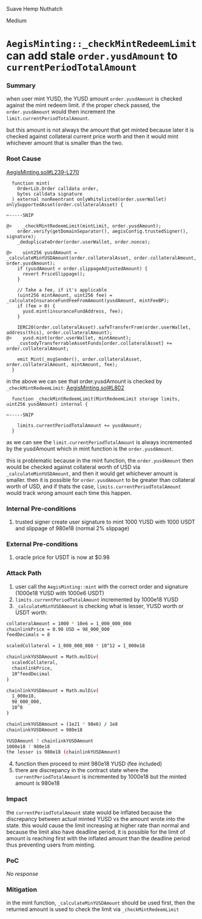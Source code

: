Suave Hemp Nuthatch

Medium

# `AegisMinting::_checkMintRedeemLimit` can add stale `order.yusdAmount` to `currentPeriodTotalAmount`

### Summary

when user mint YUSD, the YUSD amount `order.yusdAmount` is checked against the mint redeem limit. if the proper check passed, the `order.yusdAmount` would then increment the `limit.currentPeriodTotalAmount`.

but this amount is not always the amount that get minted because later it is checked against collateral current price worth and then it would mint whichever amount that is smaller than the two.

### Root Cause

[AegisMinting.sol#L239-L270](https://github.com/sherlock-audit/2025-04-aegis-op-grant/blob/main/aegis-contracts/contracts/AegisMinting.sol#L239-L270)
```solidity
  function mint(
    OrderLib.Order calldata order,
    bytes calldata signature
  ) external nonReentrant onlyWhitelisted(order.userWallet) onlySupportedAsset(order.collateralAsset) {

✂️-----SNIP

@>    _checkMintRedeemLimit(mintLimit, order.yusdAmount);
    order.verify(getDomainSeparator(), aegisConfig.trustedSigner(), signature);
    _deduplicateOrder(order.userWallet, order.nonce);

@>    uint256 yusdAmount = _calculateMinYUSDAmount(order.collateralAsset, order.collateralAmount, order.yusdAmount);
    if (yusdAmount < order.slippageAdjustedAmount) {
      revert PriceSlippage();
    }

    // Take a fee, if it's applicable
    (uint256 mintAmount, uint256 fee) = _calculateInsuranceFundFeeFromAmount(yusdAmount, mintFeeBP);
    if (fee > 0) {
      yusd.mint(insuranceFundAddress, fee);
    }

    IERC20(order.collateralAsset).safeTransferFrom(order.userWallet, address(this), order.collateralAmount);
@>    yusd.mint(order.userWallet, mintAmount);
    _custodyTransferrableAssetFunds[order.collateralAsset] += order.collateralAmount;

    emit Mint(_msgSender(), order.collateralAsset, order.collateralAmount, mintAmount, fee);
  }
```

in the above we can see that order.yusdAmount is checked by `_checkMintRedeemLimit`:
[AegisMinting.sol#L802](https://github.com/sherlock-audit/2025-04-aegis-op-grant/blob/main/aegis-contracts/contracts/AegisMinting.sol#L802)
```solidity
  function _checkMintRedeemLimit(MintRedeemLimit storage limits, uint256 yusdAmount) internal {

✂️-----SNIP

    limits.currentPeriodTotalAmount += yusdAmount;
  }
```
as we can see the `limit.currentPeriodTotalAmount` is always incremented by the yusdAmount which in mint function is the `order.yusdAmount`.

this is problematic because in the mint function, the `order.yusdAmount` then would be checked against collateral worth of USD via `_calculateMinYUSDAmount`, and then it would get whichever amount is smaller. then it is possible for `order.yusdAmount` to be greater than collateral worth of USD, and if thats the case, `limits.currentPeriodTotalAmount` would track wrong amount each time this happen.

### Internal Pre-conditions

1. trusted signer create user signature to mint 1000 YUSD with 1000 USDT and slippage of 980e18 (normal 2% slippage)

### External Pre-conditions

1. oracle price for USDT is now at $0.98

### Attack Path

1. user call the `AegisMinting::mint` with the correct order and signature (1000e18 YUSD with 1000e6 USDT)
2. `limits.currentPeriodTotalAmount` incremented by 1000e18 YUSD
3. `_calculateMinYUSDAmount` is checking what is lesser, YUSD worth or USDT worth:

```bash
collateralAmount = 1000 * 10e6 = 1_000_000_000
chainlinkPrice = 0.98 USD = 98_000_000
feedDecimals = 8

scaledCollateral = 1_000_000_000 * 10^12 = 1_000e18

chainlinkYUSDAmount = Math.mulDiv(
  scaledCollateral,
  chainlinkPrice,
  10^feedDecimal
)

chainlinkYUSDAmount = Math.mulDiv(
  1_000e18,
  98_000_000,
  10^8
)

chainlinkYUSDAmount = (1e21 * 98e6) / 1e8
chainlinkYUSDAmount = 980e18

YUSDAmount ? chainlinkYUSDAmount 
1000e18 ? 980e18
the lesser is 980e18 (chainlinkYUSDAmount)
```

4. function then proceed to mint 980e18 YUSD (fee included)
5. there are discrepancy in the contract state where the `currentPeriodTotalAmount` is incremented by 1000e18 but the minted amount is 980e18

### Impact

the `currentPeriodTotalAmount` state would be inflated because the discrepancy between actual minted YUSD vs the amount wrote into the state.
this would cause the limit increasing at higher rate than normal and because the limit also have deadline period, it is possible for the limit of amount is reaching first with the inflated amount than the deadline period thus preventing users from minting.

### PoC

_No response_

### Mitigation

in the mint function, `_calculateMinYUSDAmount` should be used first, then the returned amount is used to check the limit via `_checkMintRedeemLimit`